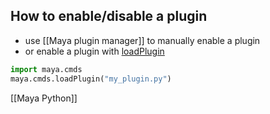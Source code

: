 ## How to enable/disable a plugin
- use [[Maya plugin manager]] to manually enable a plugin
- or enable a plugin with [loadPlugin](https://download.autodesk.com/us/maya/2009help/commandspython/loadplugin.html) 
```python
import maya.cmds
maya.cmds.loadPlugin("my_plugin.py")
```

[[Maya Python]]
